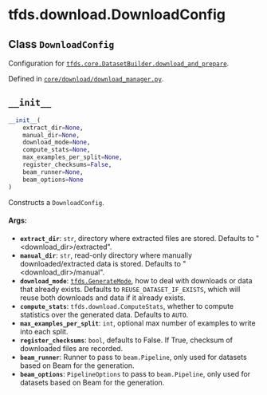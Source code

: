 <div itemscope itemtype="http://developers.google.com/ReferenceObject">
<meta itemprop="name" content="tfds.download.DownloadConfig" />
<meta itemprop="path" content="Stable" />
<meta itemprop="property" content="__init__"/>
</div>

# tfds.download.DownloadConfig

## Class `DownloadConfig`

Configuration for <a href="../../tfds/core/DatasetBuilder.md#download_and_prepare"><code>tfds.core.DatasetBuilder.download_and_prepare</code></a>.





Defined in [`core/download/download_manager.py`](https://github.com/tensorflow/datasets/tree/master/tensorflow_datasets/core/download/download_manager.py).

<!-- Placeholder for "Used in" -->


<h2 id="__init__"><code>__init__</code></h2>

``` python
__init__(
    extract_dir=None,
    manual_dir=None,
    download_mode=None,
    compute_stats=None,
    max_examples_per_split=None,
    register_checksums=False,
    beam_runner=None,
    beam_options=None
)
```

Constructs a `DownloadConfig`.

#### Args:

* <b>`extract_dir`</b>: `str`, directory where extracted files are stored.
    Defaults to "<download_dir>/extracted".
* <b>`manual_dir`</b>: `str`, read-only directory where manually downloaded/extracted
    data is stored. Defaults to
    "<download_dir>/manual".
* <b>`download_mode`</b>: <a href="../../tfds/download/GenerateMode.md"><code>tfds.GenerateMode</code></a>, how to deal with downloads or data
    that already exists. Defaults to `REUSE_DATASET_IF_EXISTS`, which will
    reuse both downloads and data if it already exists.
* <b>`compute_stats`</b>: `tfds.download.ComputeStats`, whether to compute
    statistics over the generated data. Defaults to `AUTO`.
* <b>`max_examples_per_split`</b>: `int`, optional max number of examples to write
    into each split.
* <b>`register_checksums`</b>: `bool`, defaults to False. If True, checksum of
    downloaded files are recorded.
* <b>`beam_runner`</b>: Runner to pass to `beam.Pipeline`, only used for datasets
    based on Beam for the generation.
* <b>`beam_options`</b>: `PipelineOptions` to pass to `beam.Pipeline`, only used for
    datasets based on Beam for the generation.



